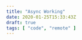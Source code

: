 ```yaml
---
title: "Async Working"
date: 2020-01-25T15:33:43Z
draft: true
tags: [ "code", "remote" ]
---
```




